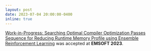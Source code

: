 ```yaml
---
layout: post
date: 2023-07-04 20:00:00-0400
inline: true
---
```


[Work-in-Progress: Searching Optimal Compiler Optimization Passes Sequence for Reducing Runtime Memory Profile using Ensemble Reinforcement Learning](https://ieeexplore.ieee.org/abstract/document/10316388) was accepted at **EMSOFT 2023**.